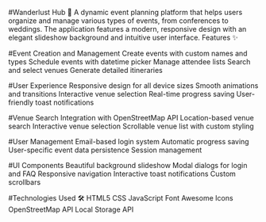 #Wanderlust Hub 🌟
A dynamic event planning platform that helps users organize and manage various types of events, from conferences to weddings. The application features a modern, responsive design with an elegant slideshow background and intuitive user interface.
Features ✨

#Event Creation and Management
Create events with custom names and types
Schedule events with datetime picker
Manage attendee lists
Search and select venues
Generate detailed itineraries

#User Experience
Responsive design for all device sizes
Smooth animations and transitions
Interactive venue selection
Real-time progress saving
User-friendly toast notifications

#Venue Search
Integration with OpenStreetMap API
Location-based venue search
Interactive venue selection
Scrollable venue list with custom styling

#User Management
Email-based login system
Automatic progress saving
User-specific event data persistence
Session management

#UI Components
Beautiful background slideshow
Modal dialogs for login and FAQ
Responsive navigation
Interactive toast notifications
Custom scrollbars

#Technologies Used 🛠️
HTML5
CSS
JavaScript
Font Awesome Icons
OpenStreetMap API
Local Storage API
